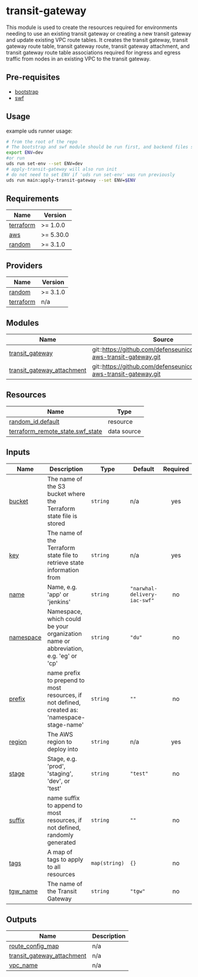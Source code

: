 # transit-gateway

This module is used to create the resources required for environments needing to use an existing transit gateway or creating a new transit gateway and update existing VPC route tables. It creates the transit gateway, transit gateway route table, transit gateway route, transit gateway attachment, and transit gateway route table associations required for ingress and egress traffic from nodes in an existing VPC to the transit gateway.

## Pre-requisites

- [bootstrap](../bootstrap/README.md)
- [swf](../swf/README.md)

## Usage

example uds runner usage:

```bash
# from the root of the repo
# The bootstrap and swf module should be run first, and backend files staged before running this module.
export ENV=dev
#or run
uds run set-env --set ENV=dev
# apply-transit-gateway will also run init
# do not need to set ENV if 'uds run set-env' was run previously
uds run main:apply-transit-gateway --set ENV=$ENV
```

<!-- BEGINNING OF PRE-COMMIT-OPENTOFU DOCS HOOK -->
## Requirements

| Name | Version |
|------|---------|
| <a name="requirement_terraform"></a> [terraform](#requirement\_terraform) | >= 1.0.0 |
| <a name="requirement_aws"></a> [aws](#requirement\_aws) | >= 5.30.0 |
| <a name="requirement_random"></a> [random](#requirement\_random) | >= 3.1.0 |

## Providers

| Name | Version |
|------|---------|
| <a name="provider_random"></a> [random](#provider\_random) | >= 3.1.0 |
| <a name="provider_terraform"></a> [terraform](#provider\_terraform) | n/a |

## Modules

| Name | Source | Version |
|------|--------|---------|
| <a name="module_transit_gateway"></a> [transit\_gateway](#module\_transit\_gateway) | git::https://github.com/defenseunicorns/terraform-aws-transit-gateway.git | v0.0.3 |
| <a name="module_transit_gateway_attachment"></a> [transit\_gateway\_attachment](#module\_transit\_gateway\_attachment) | git::https://github.com/defenseunicorns/terraform-aws-transit-gateway.git | v0.0.3 |

## Resources

| Name | Type |
|------|------|
| [random_id.default](https://registry.terraform.io/providers/hashicorp/random/latest/docs/resources/id) | resource |
| [terraform_remote_state.swf_state](https://registry.terraform.io/providers/hashicorp/terraform/latest/docs/data-sources/remote_state) | data source |

## Inputs

| Name | Description | Type | Default | Required |
|------|-------------|------|---------|:--------:|
| <a name="input_bucket"></a> [bucket](#input\_bucket) | The name of the S3 bucket where the Terraform state file is stored | `string` | n/a | yes |
| <a name="input_key"></a> [key](#input\_key) | The name of the Terraform state file to retrieve state information from | `string` | n/a | yes |
| <a name="input_name"></a> [name](#input\_name) | Name, e.g. 'app' or 'jenkins' | `string` | `"narwhal-delivery-iac-swf"` | no |
| <a name="input_namespace"></a> [namespace](#input\_namespace) | Namespace, which could be your organization name or abbreviation, e.g. 'eg' or 'cp' | `string` | `"du"` | no |
| <a name="input_prefix"></a> [prefix](#input\_prefix) | name prefix to prepend to most resources, if not defined, created as: 'namespace-stage-name' | `string` | `""` | no |
| <a name="input_region"></a> [region](#input\_region) | The AWS region to deploy into | `string` | n/a | yes |
| <a name="input_stage"></a> [stage](#input\_stage) | Stage, e.g. 'prod', 'staging', 'dev', or 'test' | `string` | `"test"` | no |
| <a name="input_suffix"></a> [suffix](#input\_suffix) | name suffix to append to most resources, if not defined, randomly generated | `string` | `""` | no |
| <a name="input_tags"></a> [tags](#input\_tags) | A map of tags to apply to all resources | `map(string)` | `{}` | no |
| <a name="input_tgw_name"></a> [tgw\_name](#input\_tgw\_name) | The name of the Transit Gateway | `string` | `"tgw"` | no |

## Outputs

| Name | Description |
|------|-------------|
| <a name="output_route_config_map"></a> [route\_config\_map](#output\_route\_config\_map) | n/a |
| <a name="output_transit_gateway_attachment"></a> [transit\_gateway\_attachment](#output\_transit\_gateway\_attachment) | n/a |
| <a name="output_vpc_name"></a> [vpc\_name](#output\_vpc\_name) | n/a |
<!-- END OF PRE-COMMIT-OPENTOFU DOCS HOOK -->
